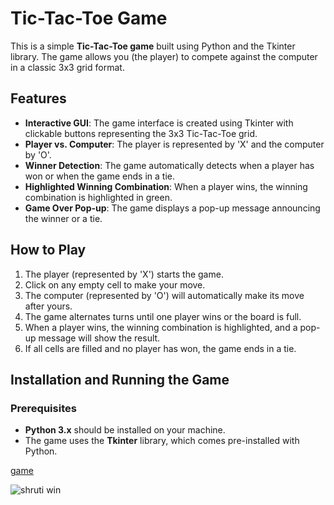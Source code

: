 # Tic-Tac-Toe Game

This is a simple **Tic-Tac-Toe game** built using Python and the Tkinter library. The game allows you (the player) to compete against the computer in a classic 3x3 grid format.

## Features

- **Interactive GUI**: The game interface is created using Tkinter with clickable buttons representing the 3x3 Tic-Tac-Toe grid.
- **Player vs. Computer**: The player is represented by 'X' and the computer by 'O'.
- **Winner Detection**: The game automatically detects when a player has won or when the game ends in a tie.
- **Highlighted Winning Combination**: When a player wins, the winning combination is highlighted in green.
- **Game Over Pop-up**: The game displays a pop-up message announcing the winner or a tie.

## How to Play

1. The player (represented by 'X') starts the game.
2. Click on any empty cell to make your move.
3. The computer (represented by 'O') will automatically make its move after yours.
4. The game alternates turns until one player wins or the board is full.
5. When a player wins, the winning combination is highlighted, and a pop-up message will show the result.
6. If all cells are filled and no player has won, the game ends in a tie.

## Installation and Running the Game

### Prerequisites

- **Python 3.x** should be installed on your machine.
- The game uses the **Tkinter** library, which comes pre-installed with Python.

[game](https://github.com/user-attachments/assets/10516db9-79cb-4a51-a2f5-88c3fd0724a5)

![shruti win](https://github.com/user-attachments/assets/2bc9203a-f081-4870-8348-c83500a85eb2)


